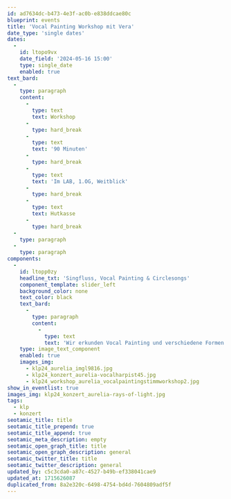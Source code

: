 ```yaml
---
id: ad7634dc-b473-4e3f-ac0b-e838ddcae80c
blueprint: events
title: 'Vocal Painting Workshop mit Vera'
date_type: 'single dates'
dates:
  -
    id: ltopo9vx
    date_field: '2024-05-16 15:00'
    type: single_date
    enabled: true
text_bard:
  -
    type: paragraph
    content:
      -
        type: text
        text: Workshop
      -
        type: hard_break
      -
        type: text
        text: '90 Minuten'
      -
        type: hard_break
      -
        type: text
        text: 'Im LAB, 1.OG, Weitblick'
      -
        type: hard_break
      -
        type: text
        text: Hutkasse
      -
        type: hard_break
  -
    type: paragraph
  -
    type: paragraph
components:
  -
    id: ltopp0zy
    headline_txt: 'Singfluss, Vocal Painting & Circlesongs'
    component_template: slider_left
    background_color: none
    text_color: black
    text_bard:
      -
        type: paragraph
        content:
          -
            type: text
            text: 'Wir erkunden Vocal Painting und verschiedene Formen der Chorimprovisation. Wir gehen spielerisch mit der Stimme um und tauchen in einen vielstimmigen Klangfluss ein. Alle Stimmen sind willkommen!'
    type: image_text_component
    enabled: true
    images_img:
      - klp24_aurelia_imgl9816.jpg
      - klp24_konzert_aurelia-vocalharpist45.jpg
      - klp24_workshop_aurelia_vocalpaintingstimmworkshop2.jpg
show_in_eventlist: true
images_img: klp24_konzert_aurelia-rays-of-light.jpg
tags:
  - klp
  - konzert
seotamic_title: title
seotamic_title_prepend: true
seotamic_title_append: true
seotamic_meta_description: empty
seotamic_open_graph_title: title
seotamic_open_graph_description: general
seotamic_twitter_title: title
seotamic_twitter_description: general
updated_by: c5c3cda0-a87c-4527-b49b-ef338041cae9
updated_at: 1715626087
duplicated_from: 8a2e320c-6498-4754-bd4d-7604809adf5f
---
```

